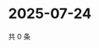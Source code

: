 # 2025-07-24

共 0 条

<!-- BEGIN ZHIHUQUESTIONS -->
<!-- 最后更新时间 Thu Jul 24 2025 04:13:30 GMT+0800 (China Standard Time) -->

<!-- END ZHIHUQUESTIONS -->
